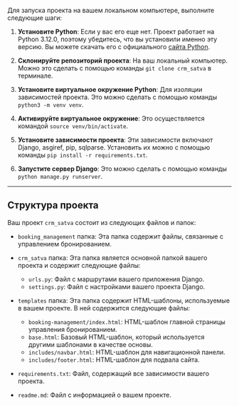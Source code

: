 Для запуска проекта на вашем локальном компьютере, выполните следующие шаги:

1. **Установите Python**: Если у вас его еще нет. Проект работает на Python 3.12.0, поэтому убедитесь, что вы установили именно эту версию. Вы можете скачать его с официального [сайта Python](https://www.python.org/).

2. **Склонируйте репозиторий проекта**: На ваш локальный компьютер. Можно это сделать с помощью команды `git clone crm_satva` в терминале.

3. **Установите виртуальное окружение Python**: Для изоляции зависимостей проекта. Это можно сделать с помощью команды `python3 -m venv venv`.

4. **Активируйте виртуальное окружение**: Это осуществляется командой `source venv/bin/activate`.

5. **Установите зависимости проекта**: Эти зависимости включают Django, asgiref, pip, sqlparse. Установить их можно с помощью команды `pip install -r requirements.txt`.

6. **Запустите сервер Django**: Это можно сделать с помощью команды `python manage.py runserver`.

---

## Структура проекта

Ваш проект `crm_satva` состоит из следующих файлов и папок:

- `booking_management` папка: Эта папка содержит файлы, связанные с управлением бронированием.

- `crm_satva` папка: Эта папка является основной папкой вашего проекта и содержит следующие файлы:
    - `urls.py`: Файл с маршрутами вашего приложения Django.
    - `settings.py`: Файл с настройками вашего проекта Django.

- `templates` папка: Эта папка содержит HTML-шаблоны, используемые в вашем проекте. В ней содержится следующие файлы:
    - `booking-management/index.html`: HTML-шаблон главной страницы управления бронированием.
    - `base.html`: Базовый HTML-шаблон, который используется другими шаблонами в качестве основы.
    - `includes/navbar.html`: HTML-шаблон для навигационной панели.
    - `includes/footer.html`: HTML-шаблон для подвала сайта.

- `requirements.txt`: Файл, содержащий все зависимости вашего проекта.

- `readme.md`: Файл с информацией о вашем проекте.